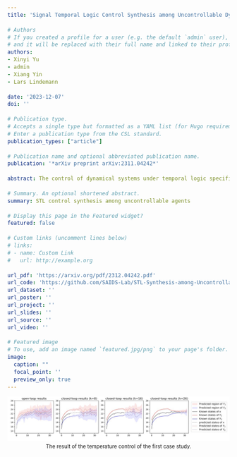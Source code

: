 ```yaml
---
title: 'Signal Temporal Logic Control Synthesis among Uncontrollable Dynamic Agents with Conformal Prediction'

# Authors
# If you created a profile for a user (e.g. the default `admin` user), write the username (folder name) here
# and it will be replaced with their full name and linked to their profile.
authors:
- Xinyi Yu
- admin
- Xiang Yin
- Lars Lindemann

date: '2023-12-07'
doi: ''

# Publication type.
# Accepts a single type but formatted as a YAML list (for Hugo requirements).
# Enter a publication type from the CSL standard.
publication_types: ["article"]

# Publication name and optional abbreviated publication name.
publication: '*arXiv preprint arXiv:2311.04242*'

abstract: The control of dynamical systems under temporal logic specifications among uncontrollable dynamic agents is challenging due to the agents' a-priori unknown behavior. Existing works have considered the problem where either all agents are controllable, the agent models are deterministic and known, or no safety guarantees are provided. We propose a predictive control synthesis framework that guarantees, with high probability, the satisfaction of signal temporal logic (STL) tasks that are defined over the system and uncontrollable stochastic agents. We use trajectory predictors and conformal prediction to construct probabilistic prediction regions for each uncontrollable agent that are valid over multiple future time steps. Specifically, we reduce conservatism and increase data efficiency compared to existing works by constructing a normalized prediction region over all agents and time steps. We then formulate a worst-case mixed integer program (MIP) that accounts for all agent realizations within the prediction region to obtain control inputs that provably guarantee task satisfaction with high probability. To efficiently solve this MIP, we propose an equivalent MIP program based on KKT conditions of the original one. We illustrate our control synthesis framework on two case studies.

# Summary. An optional shortened abstract.
summary: STL control synthesis among uncontrollable agents

# Display this page in the Featured widget?
featured: false

# Custom links (uncomment lines below)
# links:
# - name: Custom Link
#   url: http://example.org

url_pdf: 'https://arxiv.org/pdf/2312.04242.pdf'
url_code: 'https://github.com/SAIDS-Lab/STL-Synthesis-among-Uncontrollable-Agents'
url_dataset: ''
url_poster: ''
url_project: ''
url_slides: ''
url_source: ''
url_video: ''

# Featured image
# To use, add an image named `featured.jpg/png` to your page's folder.
image:
  caption: ""
  focal_point: ''
  preview_only: true
---
```


<center>

![MKCT_workflow](featured.png)
<small>The result of the temperature control of the first case study.</small>

</center>
